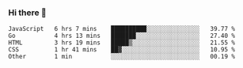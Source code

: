 ### Hi there 👋

<!--
**KLXLjun/KLXLjun** is a ✨ _special_ ✨ repository because its `README.md` (this file) appears on your GitHub profile.

Here are some ideas to get you started:

- 🔭 I’m currently working on ...
- 🌱 I’m currently learning ...
- 👯 I’m looking to collaborate on ...
- 🤔 I’m looking for help with ...
- 💬 Ask me about ...
- 📫 How to reach me: ...
- 😄 Pronouns: ...
- ⚡ Fun fact: ...
-->

<!--START_SECTION:waka-->
```text
JavaScript   6 hrs 7 mins    ██████████░░░░░░░░░░░░░░░   39.77 % 
Go           4 hrs 13 mins   ███████░░░░░░░░░░░░░░░░░░   27.40 % 
HTML         3 hrs 19 mins   █████▒░░░░░░░░░░░░░░░░░░░   21.55 % 
CSS          1 hr 41 mins    ██▓░░░░░░░░░░░░░░░░░░░░░░   10.95 % 
Other        1 min           ░░░░░░░░░░░░░░░░░░░░░░░░░   00.19 % 
```
<!--END_SECTION:waka-->
